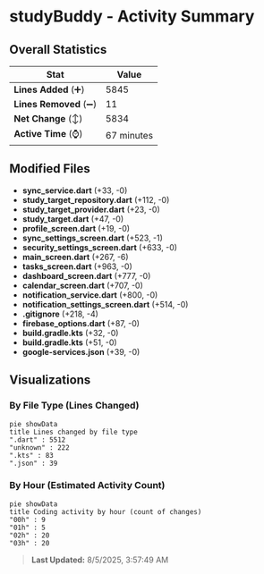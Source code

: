 # studyBuddy - Activity Summary 

## Overall Statistics

| Stat                   | Value                                                             |
| ---------------------- | ----------------------------------------------------------------- |
| **Lines Added** (➕)   | 5845                                          |
| **Lines Removed** (➖) | 11                                        |
| **Net Change** (↕)    | 5834                |
| **Active Time** (⌚)   | 67 minutes |


## Modified Files
- **sync_service.dart** (+33, -0)
- **study_target_repository.dart** (+112, -0)
- **study_target_provider.dart** (+23, -0)
- **study_target.dart** (+47, -0)
- **profile_screen.dart** (+19, -0)
- **sync_settings_screen.dart** (+523, -1)
- **security_settings_screen.dart** (+633, -0)
- **main_screen.dart** (+267, -6)
- **tasks_screen.dart** (+963, -0)
- **dashboard_screen.dart** (+777, -0)
- **calendar_screen.dart** (+707, -0)
- **notification_service.dart** (+800, -0)
- **notification_settings_screen.dart** (+514, -0)
- **.gitignore** (+218, -4)
- **firebase_options.dart** (+87, -0)
- **build.gradle.kts** (+32, -0)
- **build.gradle.kts** (+51, -0)
- **google-services.json** (+39, -0)

## Visualizations

### By File Type (Lines Changed)

```mermaid
pie showData
title Lines changed by file type
".dart" : 5512
"unknown" : 222
".kts" : 83
".json" : 39
```

### By Hour (Estimated Activity Count)

```mermaid
pie showData
title Coding activity by hour (count of changes)
"00h" : 9
"01h" : 5
"02h" : 20
"03h" : 20
```


> **Last Updated:** 8/5/2025, 3:57:49 AM